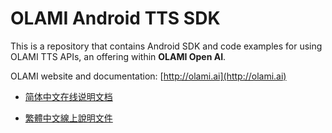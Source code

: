# OLAMI Android TTS SDK

This is a repository that contains Android SDK and code examples for using OLAMI TTS APIs, an offering within **OLAMI Open AI**. 

OLAMI website and documentation: [http://olami.ai](http://olami.ai)

- [简体中文在线说明文档](https://cn.olami.ai/wiki/?mp=sdk&content=sdk/android-tts/reference.html)

- [繁體中文線上說明文件](https://tw.olami.ai/wiki/?mp=sdk&content=sdk/android-tts/reference.html)

